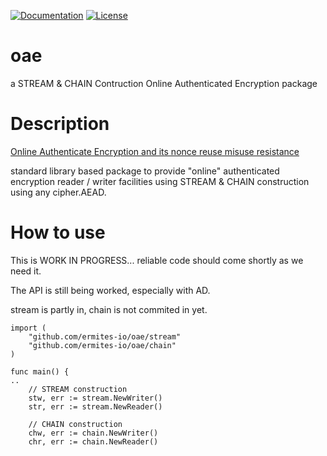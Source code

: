 [![Documentation](https://godoc.org/github.com/ermites-io/oae?status.svg)](http://godoc.org/github.com/ermites-io/oae)
[![License](https://img.shields.io/badge/License-BSD%203--Clause-blue.svg)](https://opensource.org/licenses/BSD-3-Clause)


oae
====

a STREAM & CHAIN Contruction Online Authenticated Encryption package


Description
===========

[Online Authenticate Encryption and its nonce reuse misuse resistance](https://eprint.iacr.org/2015/189.pdf)

standard library based package to provide "online" authenticated encryption reader / writer facilities using 
STREAM & CHAIN construction using any cipher.AEAD.


How to use
==========

This is WORK IN PROGRESS...  reliable code should come shortly as we need it.

The API is still being worked, especially with AD.

stream is partly in, chain is not commited in yet.


```
import (
	"github.com/ermites-io/oae/stream"
	"github.com/ermites-io/oae/chain"
)

func main() {
..
	// STREAM construction
	stw, err := stream.NewWriter()
	str, err := stream.NewReader()

	// CHAIN construction
	chw, err := chain.NewWriter()
	chr, err := chain.NewReader()
```

